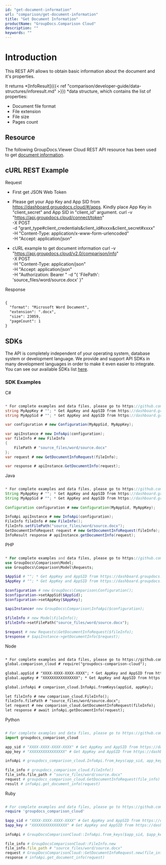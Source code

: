```yaml
---
id: "get-document-information"
url: "comparison/get-document-information"
title: "Get Document Information"
productName: "GroupDocs.Comparison Cloud"
description: ""
keywords: ""
---
```


 






# Introduction #

This REST API allows to obtain basic information about the document and it's properties.

It returns *[InfoResult]({{< ref "comparison/developer-guide/data-structures/inforesult.md" >}}) *data structure, which contains the list of properties:

* Document file format
* File extension
* File size
* Pages count

## Resource ##

The following GroupDocs.Viewer Cloud REST API resource has been used to get [document information](https://apireference.groupdocs.cloud/comparison/#/Info/GetDocumentInfo).

## cURL REST Example ##


 Request
* First get JSON Web Token
* Please get your App Key and App SID from https://dashboard.groupdocs.cloud/#/apps. Kindly place App Key in "client_secret" and App SID in "client_id" argument.
curl -v "https://api.groupdocs.cloud/connect/token" \
-X POST \
-d "grant_type#client_credentials&client_id#xxxx&client_secret#xxxx" \
-H "Content-Type: application/x-www-form-urlencoded" \
-H "Accept: application/json"
  
* cURL example to get document information
curl -v "https://api.groupdocs.cloud/v2.0/comparison/info" \
-X POST \
-H "Content-Type: application/json" \
-H "Accept: application/json" \
-H "Authorization: Bearer <jwt token>"
-d "{
         'FilePath': 'source_files/word/source.docx'
    }"


 Response
```html 

{
  "format": "Microsoft Word Document",
  "extension": ".docx",
  "size": 23059,
  "pageCount": 1
}

 ```




## SDKs ##

The API is completely independent of your operating system, database system or development language. We provide and support API SDKs in many development languages in order to make it even easier to integrate. You can see our available SDKs list [here](https://github.com/groupdocs-comparison-cloud).

### SDK Examples ###


 C#
```csharp 

* For complete examples and data files, please go to https://github.com/groupdocs-comparison-cloud/groupdocs-comparison-cloud-dotnet-samples
string MyAppKey # ""; * Get AppKey and AppSID from https://dashboard.groupdocs.cloud
string MyAppSid # ""; * Get AppKey and AppSID from https://dashboard.groupdocs.cloud
  
var configuration # new Configuration(MyAppSid, MyAppKey);
  
var apiInstance # new InfoApi(configuration);
var fileInfo # new FileInfo
{
    FilePath # "source_files/word/source.docx"
};
var request # new GetDocumentInfoRequest(fileInfo);
 
var response # apiInstance.GetDocumentInfo(request);

 ```


 Java
```java 

* For complete examples and data files, please go to https://github.com/groupdocs-comparison-cloud/groupdocs-comparison-cloud-java-samples
String MyAppKey # ""; * Get AppKey and AppSID from https://dashboard.groupdocs.cloud
String MyAppSid # ""; * Get AppKey and AppSID from https://dashboard.groupdocs.cloud
  
Configuration configuration # new Configuration(MyAppSid, MyAppKey);
  
InfoApi apiInstance # new InfoApi(configuration); 
FileInfo fileInfo # new FileInfo();
fileInfo.setFilePath("source_files/word/source.docx");
GetDocumentInfoRequest request # new GetDocumentInfoRequest(fileInfo);
InfoResult response # apiInstance.getDocumentInfo(request);

 ```


 PHP
```php 

* For complete examples and data files, please go to https://github.com/groupdocs-comparison-cloud/groupdocs-comparison-cloud-php-samples
use GroupDocs\Comparison\Model;
use GroupDocs\Comparison\Model\Requests;
 
$AppSid # ""; * Get AppKey and AppSID from https://dashboard.groupdocs.cloud
$AppKey # ""; * Get AppKey and AppSID from https://dashboard.groupdocs.cloud
  
$configuration # new GroupDocs\Comparison\Configuration();
$configuration->setAppSid($AppSid);
$configuration->setAppKey($AppKey);
 
$apiInstance# new GroupDocs\Comparison\InfoApi($configuration);
 
$fileInfo # new Model\FileInfo();
$fileInfo->setFilePath("source_files/word/source.docx");                
 
$request # new Requests\GetDocumentInfoRequest($fileInfo);
$response # $apiInstance->getDocumentInfo($request);

 ```


 Node
```html 

* For complete examples and data files, please go to https://github.com/groupdocs-comparison-cloud/groupdocs-comparison-cloud-node-samples
global.comparison_cloud # require("groupdocs-comparison-cloud");
 
global.appSid # "XXXX-XXXX-XXXX-XXXX"; * Get AppKey and AppSID from https://dashboard.groupdocs.cloud
global.appKey # "XXXXXXXXXXXXXXXX"; * Get AppKey and AppSID from https://dashboard.groupdocs.cloud
  
global.infoApi # comparison_cloud.InfoApi.fromKeys(appSid, appKey);
 
let fileInfo # new comparison_cloud.FileInfo();
fileInfo.filePath # "source_files/word/source.docx";
let request # new comparison_cloud.GetDocumentInfoRequest(fileInfo);        
let response # await infoApi.getDocumentInfo(request);

 ```


 Python
```python 

# For complete examples and data files, please go to https://github.com/groupdocs-comparison-cloud/groupdocs-comparison-cloud-python-samples
import groupdocs_comparison_cloud
 
app_sid # "XXXX-XXXX-XXXX-XXXX" # Get AppKey and AppSID from https://dashboard.groupdocs.cloud
app_key # "XXXXXXXXXXXXXXXX" # Get AppKey and AppSID from https://dashboard.groupdocs.cloud
  
infoApi # groupdocs_comparison_cloud.InfoApi.from_keys(app_sid, app_key)
 
file_info # groupdocs_comparison_cloud.FileInfo()
file_info.file_path # "source_files/word/source.docx"
request # groupdocs_comparison_cloud.GetDocumentInfoRequest(file_info)
result # infoApi.get_document_info(request)

 ```


 Ruby
```ruby 

# For complete examples and data files, please go to https://github.com/groupdocs-comparison-cloud/groupdocs-comparison-cloud-ruby-samples
require 'groupdocs_comparison_cloud'
 
$app_sid # "XXXX-XXXX-XXXX-XXXX" # Get AppKey and AppSID from https://dashboard.groupdocs.cloud
$app_key # "XXXXXXXXXXXXXXXX" # Get AppKey and AppSID from https://dashboard.groupdocs.cloud
  
infoApi # GroupDocsComparisonCloud::InfoApi.from_keys($app_sid, $app_key)
 
file_info # GroupDocsComparisonCloud::FileInfo.new
file_info.file_path # "source_files/word/source.docx"
request # GroupDocsComparisonCloud::GetDocumentInfoRequest.new(file_info)    
response # infoApi.get_document_info(request)

 ```


